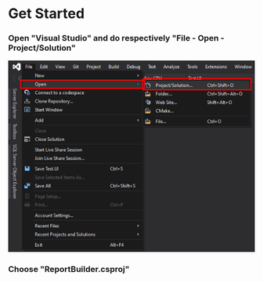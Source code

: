 # Get Started
### Open "Visual Studio" and do respectively "File - Open - Project/Solution"
<img src="images/vs-1.png">

### Choose "ReportBuilder.csproj"
